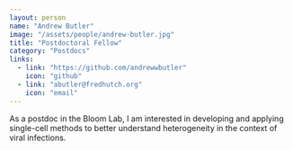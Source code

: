 ```yaml
---
layout: person
name: "Andrew Butler"
image: "/assets/people/andrew-butler.jpg"
title: "Postdoctoral Fellow"
category: "Postdocs"
links:
  - link: "https://github.com/andrewwbutler"
    icon: "github"
  - link: "abutler@fredhutch.org"
    icon: "email"
---
```


As a postdoc in the Bloom Lab, I am interested in developing and applying single-cell methods to better understand heterogeneity in the context of viral infections.
